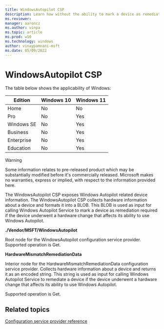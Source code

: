 ```yaml
---
title: WindowsAutopilot CSP
description: Learn how without the ability to mark a device as remediation required, the device will remain in a broken state, which results in security and privacy concerns in Autopilot.
ms.reviewer: 
manager: aaroncz
ms.author: vinpa
ms.topic: article
ms.prod: w10
ms.technology: windows
author: vinaypamnani-msft
ms.date: 05/09/2022
---
```


# WindowsAutopilot CSP

The table below shows the applicability of Windows:

|Edition|Windows 10|Windows 11|
|--- |--- |--- |
|Home|No|No|
|Pro|No|Yes|
|Windows SE|No|Yes|
|Business|No|Yes|
|Enterprise|No|Yes|
|Education|No|Yes|

> [!WARNING]
> Some information relates to pre-released product which may be substantially modified before it's commercially released. Microsoft makes no warranties, express or implied, with respect to the information provided here.

The WindowsAutopilot CSP exposes Windows Autopilot related device information. The WindowsAutopilot CSP collects hardware information about a device and formats it into a BLOB. This BLOB is used as input for calling Windows Autopilot Service to mark a device as remediation required if the device underwent a hardware change that affects its ability to use Windows Autopilot.

**./Vendor/MSFT/WindowsAutopilot**

Root node for the WindowsAutopilot configuration service provider. 
Supported operation is Get.

**HardwareMismatchRemediationData**

Interior node for the HardwareMismatchRemediationData configuration service provider. Collects hardware information about a device and returns it as an encoded string. This string is used as input for calling Windows Autopilot Service to remediate a device if the device underwent a hardware change that affects its ability to use Windows Autopilot.

Supported operation is Get.

## Related topics

[Configuration service provider reference](configuration-service-provider-reference.md)